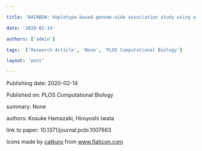 ---
title: 'RAINBOW: Haplotype-based genome-wide association study using a novel SNP-set method'
date: '2020-02-14'
authors: ['admin']
tags:  ['Research Article', 'None', 'PLOS Computational Biology']
layout: 'post'
---
Publishing date: 2020-02-14

Published on: PLOS Computational Biology

summary: None

authors: Kosuke Hamazaki, Hiroyoshi Iwata

link to paper: 10.1371/journal.pcbi.1007663

Icons made by <a href="https://www.flaticon.com/free-icon/bookshelves_3576884" title="catkuro">catkuro</a> from <a href="https://www.flaticon.com/" title="Flaticon"> www.flaticon.com</a>